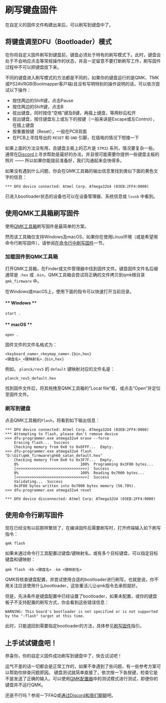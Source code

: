 # 刷写键盘固件 

在自定义的固件文件构建出来后，可以刷写到键盘中了。

## 将键盘调至DFU（Bootloader）模式

在你将自定义固件刷写到键盘前，键盘必须处于特有的刷写模式下。此时，键盘会处于不会响应点击等常规操作的状态，并且一定留意不要打断刷写工作，刷写固件过程中不可以把键盘拔下来。

不同的键盘进入刷写模式的方法都是不同的，如果你的键盘运行的是QMK、TMK或PS2AVRGB(Bootmapper客户端)且没有写明特别的操作说明的话，可以依次尝试以下操作：

* 按住两边的Shift键，点击Pause
* 按住两边的Shift键，点击B
* 拔出键盘，同时按住“空格”键及B键，再插上键盘，等两秒后松开
* 拔出键盘，按住键盘左上或左下的按键（一般来讲是Escape或左Control），在插上键盘
* 按重置按键（Reset），一般在PCB背面
* 在PCB上寻找导出的 `RESET` 和 `GND` 引脚，在插电的情况下短接一下

如果上面的方法没有用，且键盘主板上的芯片是 `STM32` 系列，情况要复杂一些。通常在[Discord](https://discord.gg/Uq7gcHh)上寻求帮助是最好的办法，并且很可能需要你提供一些键盘主板的照片 —— 所以如果你能提前准备好，我们沟通起来会快得多。

如果没有遇到什么问题，你会在QMK工具箱的输出信息里找到类似下面的黄色文字的信息：

```
*** DFU device connected: Atmel Corp. ATmega32U4 (03EB:2FF4:0000)
```

已进入bootloader状态的设备也可以在设备管理器、系统信息或 `lsusb` 中看到。

## 使用QMK工具箱刷写固件

使用[QMK工具箱](https://github.com/qmk/qmk_toolbox/releases)刷写固件是最简单的方案。

然而该工具箱仅支持Windows及macOS，如果你在使用Linux环境（或是希望用命令行刷写固件），请参阅[在命令行中刷写固件](#使用命令行刷写固件)一节。

### 加载固件到QMK工具箱

打开QMK工具箱，在Finder或文件管理器中找到固件文件。键盘固件文件名后缀通常是 `.hex` 或 `.bin`，QMK工具箱会尝试将正确的文件拷贝到qmk根目录 `qmk_firmware` 中。

在Windows或macOS上，使用下面的指令可以快速打开当前目录。

<!-- tabs:start -->

#### ** Windows **

```
start .
```

#### ** macOS **

```
open .
```

<!-- tabs:end -->

固件文件的文件名格式为：

```
<keyboard_name>_<keymap_name>.{bin,hex}
<键盘名>_<键映射名>.{bin,hex}
```

例如， `planck/rev5` 的 `default` 键映射对应的文件名是：

```
planck_rev5_default.hex
```

找到固件文件后，将其拖拽至QMK工具箱的"Local file"框，或点击“Open”并定位至固件文件。

### 刷写到键盘

点击QMK工具箱的`Flash`，将看到如下输出信息：

```
*** DFU device connected: Atmel Corp. ATmega32U4 (03EB:2FF4:0000)
*** Attempting to flash, please don't remove device
>>> dfu-programmer.exe atmega32u4 erase --force
    Erasing flash...  Success
    Checking memory from 0x0 to 0x6FFF...  Empty.
>>> dfu-programmer.exe atmega32u4 flash "D:\Git\qmk_firmware\gh60_satan_default.hex"
    Checking memory from 0x0 to 0x3F7F...  Empty.
    0%                            100%  Programming 0x3F80 bytes...
    [>>>>>>>>>>>>>>>>>>>>>>>>>>>>>>>>]  Success
    0%                            100%  Reading 0x7000 bytes...
    [>>>>>>>>>>>>>>>>>>>>>>>>>>>>>>>>]  Success
    Validating...  Success
    0x3F80 bytes written into 0x7000 bytes memory (56.70%).
>>> dfu-programmer.exe atmega32u4 reset
    
*** DFU device disconnected: Atmel Corp: ATmega32U4 (03EB:2FF4:0000)
```

## 使用命令行刷写固件

现在已经没有以前那样繁琐了，在编译固件后需要刷写时，打开终端输入如下刷写指令：

    qmk flash

如果未通过命令行工具配置过键盘/键映射名，或有多个目标键盘，可以指定目标键盘和键映射：

    qmk flash -kb <键盘名> -km <键映射名>

QMK将核查键盘配置，并尝试使用合适的bootloader进行刷写。也就是说，你不用关注应该使用什么bootloader，这些重活儿让qmk指令去承担就好。

但是，先决条件是键盘配置中已经设置了bootloader，如果未配置，或你的键盘板子不支持配置的刷写方式，你会看到这些错误信息：

    WARNING: This board's bootloader is not specified or is not supported by the ":flash" target at this time.

此时，只能退回到需要指定bootloader的方法，具体参见[刷写固件](zh-cn/flashing.md)指引。

## 上手试试键盘吧！

恭喜你，你的自定义固件成功刷写到键盘中了，快去试试吧！

运气不差的话一切都会是正常工作的，如果不幸遇到了些问题，有一些参考方案可以帮助你排查问题原因。
键盘测试就简单直接了，依次按一下各按键，检查它是不是发送了正确的输入。可以使用[QMK配置器](https://config.qmk.fm/#/test/)中的测试模式进行测试，即便你的键盘并不运行QMK。

还是不行吗？参阅一下FAQ或[通过Discord和我们聊聊](https://discord.gg/Uq7gcHh)吧。
